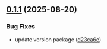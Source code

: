 ## [0.1.1](https://github.com/Watchlog-monitoring/watchlog-rum-react/compare/0.1.0...0.1.1) (2025-08-20)


### Bug Fixes

* update version package ([d23ca6e](https://github.com/Watchlog-monitoring/watchlog-rum-react/commit/d23ca6e84332db5a6b57ec71cfc7936f86f18908))
